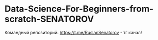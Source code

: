 # Data-Science-For-Beginners-from-scratch-SENATOROV
Командный репозиторий.
https://t.me/RuslanSenatorov - тг канал!
